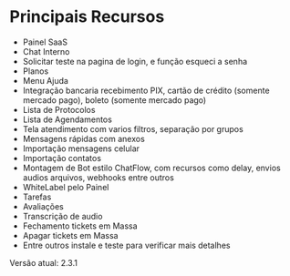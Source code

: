 # Principais Recursos
- Painel SaaS
- Chat Interno
- Solicitar teste na pagina de login, e função esqueci a senha
- Planos
- Menu Ajuda
- Integração bancaria recebimento PIX, cartão de crédito (somente mercado pago), boleto (somente mercado pago)
- Lista de Protocolos
- Lista de Agendamentos
- Tela atendimento com varios filtros, separação por grupos
- Mensagens rápidas com anexos
- Importação mensagens celular
- Importação contatos
- Montagem de Bot estilo ChatFlow, com recursos como delay, envios audios arquivos, webhooks entre outros
- WhiteLabel pelo Painel
- Tarefas
- Avaliações
- Transcrição de audio
- Fechamento tickets em Massa
- Apagar tickets em Massa
- Entre outros instale e teste para verificar mais detalhes



Versão atual: 2.3.1